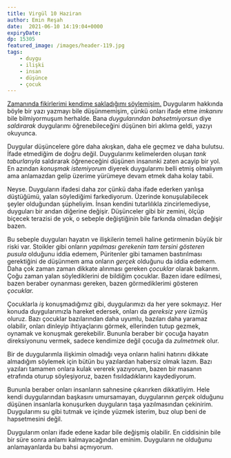 ```yaml
---
title: Virgül 10 Haziran 
author: Emin Reşah
date:  2021-06-10 14:19:04+0000
expiryDate:
dp: 15305
featured_image: /images/header-119.jpg
tags: 
    - duygu
    - ilişki
    - insan
    - düşünce
    - çocuk
---
```


[Zamanında fikirlerimi kendime sakladığımı
söylemişim.](/gece-dikilen-agac/fikirlerimi-kendime-sakliyorum) Duygularım
hakkında böyle bir yazı yazmayı bile düşünmemişim, çünkü onları ifade etme
*imkanını* bile bilmiyormuşum herhalde. Bana *duygularından bahsetmiyorsun*
diye *saldırarak* duygularımı öğrenebileceğini düşünen biri aklıma geldi,
yazıyı okuyunca. 

Duygular düşüncelere göre daha akışkan, daha ele geçmez ve daha bulutsu. İfade
etmediğim de doğru değil. Duygularımı kelimelerden oluşan *tank taburlarıyla*
saldırarak öğreneceğini düşünen insanınki zaten acayip bir yol. En azından
*konuşmak istemiyorum* diyerek duygularımı belli etmiş olmalıyım ama anlamazdan
gelip üzerime yürümeye devam etmek daha kolay tabii. 

Neyse. Duyguların ifadesi daha zor çünkü daha ifade ederken yanlışa düştüğümü,
yalan söylediğimi farkediyorum. Üzerinde konuşulabilecek şeyler olduğundan
şüpheliyim. İnsan kendini tutarlılıkla zincirlemediyse, duyguları bir andan
diğerine değişir. Düşünceler gibi bir zemini, ölçüp biçecek terazisi de yok, o
sebeple değiştiğinin bile farkında olmadan değişir bazen. 

Bu sebeple duyguları hayatın ve ilişkilerin temeli haline getirmenin büyük bir
riski var. Stoikler gibi onların *yapılması gerekenin tam tersini gösteren
pusula* olduğunu iddia edemem, Püritenler gibi tamamen bastırılması gerektiğini
de düşünmem ama onların *gerçek* olduğunu da iddia edemem. Daha çok zaman zaman
dikkate alınması gereken *çocuklar* olarak bakarım. Çoğu zaman yalan
söylediklerini de bildiğim çocuklar. Bazen idare edilmesi, bazen beraber
oynanması gereken, bazen görmediklerimi gösteren *çocuklar.*

Çocuklarla *iş* konuşmadığımız gibi, duygularımızı da her yere sokmayız. Her
konuda duygularımızla hareket edersek, onları da *gereksiz yere* üzmüş oluruz.
Bazı çocuklar bazılarından daha uyumlu, bazıları daha yaramaz olabilir, onları
dinleyip ihtiyaçlarını görmek, ellerinden tutup gezmek, oynamak ve konuşmak
gerekebilir. Bununla beraber bir çocuğa hayatın direksiyonunu vermek, sadece
kendimize değil çocuğa da *zulmetmek* olur. 

Bir de duygularımla ilişkimin olmadığı veya onların halini hatırını dikkate
almadığım söylemek için bütün bu yazılardan habersiz olmak lazım. Bazı yazıları
tamamen onlara kulak vererek yazıyorum, bazen bir masanın etrafında oturup
söyleşiyoruz, bazen fısıldadıklarını kaydediyorum. 

Bununla beraber onları insanların sahnesine çıkarırken dikkatliyim.  Hele kendi
duygularından başkasını umursamayan, duygularının *gerçek* olduğunu düşünen
insanlarla konuşurken duyguların taşa yazılmasından çekinirim. Duygularımı su
gibi tutmak ve içinde yüzmek isterim, buz olup beni de hapsetmesini değil. 

Duygularım onları ifade edene kadar bile değişmiş olabilir. En ciddisinin bile
bir süre sonra anlamı kalmayacağından eminim. Duyguların ne olduğunu
anlamayanlarda bu bahsi açmıyorum.



